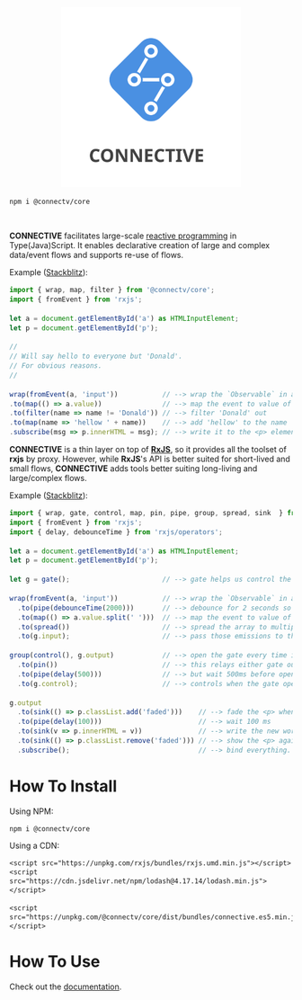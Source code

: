 <p align="center">
<img src="https://raw.githubusercontent.com/CONNECT-platform/connective/master/logo.svg?sanitize=true" width="320px"/>
</p>

```
npm i @connectv/core
```
<br>

**CONNECTIVE** facilitates large-scale [reactive programming](https://en.wikipedia.org/wiki/Reactive_programming) in Type(Java)Script. It enables declarative creation of large and complex data/event flows and supports re-use of flows.

Example ([Stackblitz](https://stackblitz.com/edit/connective-hellow-world)):

```typescript
import { wrap, map, filter } from '@connectv/core';
import { fromEvent } from 'rxjs';

let a = document.getElementById('a') as HTMLInputElement;
let p = document.getElementById('p');

//
// Will say hello to everyone but 'Donald'.
// For obvious reasons.
//

wrap(fromEvent(a, 'input'))           // --> wrap the `Observable` in a `Pin`
.to(map(() => a.value))               // --> map the event to value of the input
.to(filter(name => name != 'Donald')) // --> filter 'Donald' out
.to(map(name => 'hellow ' + name))    // --> add 'hellow' to the name
.subscribe(msg => p.innerHTML = msg); // --> write it to the <p> element
```

**CONNECTIVE** is a thin layer on top of [**RxJS**](https://github.com/ReactiveX/rxjs), so it provides all the toolset of **rxjs** by proxy. However, while **RxJS**'s API is better suited for short-lived and small flows, **CONNECTIVE** adds tools better suiting long-living and large/complex flows.

Example ([Stackblitz](https://stackblitz.com/edit/connective-delayed-broadcast)):

```typescript
import { wrap, gate, control, map, pin, pipe, group, spread, sink  } from '@connectv/core';
import { fromEvent } from 'rxjs';
import { delay, debounceTime } from 'rxjs/operators';

let a = document.getElementById('a') as HTMLInputElement;
let p = document.getElementById('p');

let g = gate();                       // --> gate helps us control the flow of the words

wrap(fromEvent(a, 'input'))           // --> wrap the `Observable` in a `Pin`
  .to(pipe(debounceTime(2000)))       // --> debounce for 2 seconds so people are done typing
  .to(map(() => a.value.split(' ')))  // --> map the event to value of input, splitted
  .to(spread())                       // --> spread the array to multiple emissions
  .to(g.input);                       // --> pass those emissions to the gate

group(control(), g.output)            // --> open the gate every time it outputs something (also initially)
  .to(pin())                          // --> this relays either gate output or initial `control()` emit
  .to(pipe(delay(500)))               // --> but wait 500ms before opening the gate
  .to(g.control);                     // --> controls when the gate opens up.

g.output
  .to(sink(() => p.classList.add('faded')))    // --> fade the <p> when something comes out of the gate.
  .to(pipe(delay(100)))                        // --> wait 100 ms
  .to(sink(v => p.innerHTML = v))              // --> write the new word
  .to(sink(() => p.classList.remove('faded'))) // --> show the <p> again
  .subscribe();                                // --> bind everything.
```

# How To Install

Using NPM:

```
npm i @connectv/core
```

Using a CDN:

```
<script src="https://unpkg.com/rxjs/bundles/rxjs.umd.min.js"></script>
<script src="https://cdn.jsdelivr.net/npm/lodash@4.17.14/lodash.min.js"></script>

<script src="https://unpkg.com/@connectv/core/dist/bundles/connective.es5.min.js"></script>
```

# How To Use

Check out the [documentation](https://connective.dev).
